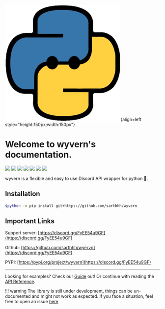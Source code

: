 ![wyvern](./assets/wyvern.png){align=left style="height:150px;width:150px"}

# Welcome to wyvern's documentation.

![](https://img.shields.io/github/license/sarthhh/wyvern?style=flat-square)
![](https://img.shields.io/badge/code%20style-black-000000.svg?style=flat-square)
![](https://img.shields.io/badge/%20type_checker-pyright-%231674b1?style=flat-square)
![](https://img.shields.io/github/stars/sarthhh/wyvern?style=flat-square)
![](https://img.shields.io/github/last-commit/sarthhh/wyvern?style=flat-square)
![](https://img.shields.io/pypi/pyversions/wyvern?style=flat-square)
![](https://img.shields.io/pypi/v/wyvern?style=flat-square")

wyvern is a flexible and easy to use Discord API wrapper for python 🚀.

## Installation

```sh
$python -m pip install git+https://github.com/sarthhh/wyvern
```

## Important Links

Support server: [https://discord.gg/FyEE54u9GF](https://discord.gg/FyEE54u9GF)

Github: [https://github.com/sarthhh/wyervn](https://discord.gg/FyEE54u9GF)

PYPI: [https://pypi.org/project/wyvern](https://discord.gg/FyEE54u9GF)

---

Looking for examples? Check our [Guide](./guide/basic_bot.md) out!
Or continue with reading the [API Reference](./api_reference/clients.md).

!!! warning
    The library is still under development, things can be un-documented and might not work as expected.
    If you face a situation, feel free to open an issue [here](https://github.com/sarthhh/wyvern/issues/new)
